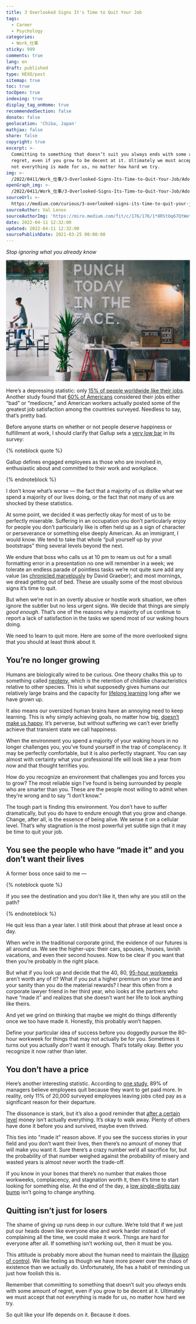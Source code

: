 ```yaml
---
title: 3 Overlooked Signs It's Time to Quit Your Job
tags:
  - Career
  - Psychology
categories:
  - Work_仕事
sticky: 999
comments: true
lang: en
draft: published
type: HEXO/post
sitemap: true
toc: true
tocOpen: true
indexing: true
display_tag_onHome: true
recommendedSection: false
donate: false
geolocation: 'Chiba, Japan'
mathjax: false
share: false
copyright: true
excerpt: >-
  Committing to something that doesn’t suit you always ends with some amount of
  regret, even if you grow to be decent at it. Ultimately we must accept that
  not everything is made for us, no matter how hard we try.
img: >-
  /2022/0411/Work_仕事/3-Overlooked-Signs-Its-Time-to-Quit-Your-Job/AdobeStock_492714843.svg
openGraph_img: >-
  /2022/0411/Work_仕事/3-Overlooked-Signs-Its-Time-to-Quit-Your-Job/AdobeStock_492714843.png
sourceUrl: >-
  https://medium.com/curious/3-overlooked-signs-its-time-to-quit-your-job-21e3b87488ca
sourceAuthor: Val Lenox
sourceAuthorImg: 'https://miro.medium.com/fit/c/176/176/1*8RStOq67QtWetZBUsjunPw@2x.jpeg'
date: 2022-04-11 12:32:00
updated: 2022-04-11 12:32:00
sourcePublishDate: 2021-03-25 00:00:00
---
```

 *Stop ignoring what you already know*

 ![Photo by Johnson Wang on Unsplash](./3-Overlooked-Signs-Its-Time-to-Quit-Your-Job/0_9OdOfPuzfKpR3bdd.jpeg)

 Here’s a depressing statistic: only [15% of people worldwide like their jobs](https://www.gallup.com/workplace/266822/engaged-employees-differently.aspx). Another study found that [60% of Americans](https://www.gallup.com/education/267590/great-jobs-lumina-gates-omidyar-gallup-report-2019.aspx) considered their jobs either “bad” or “mediocre,” and American workers actually posted some of the greatest job satisfaction among the countries surveyed. Needless to say, that’s pretty bad.

 Before anyone starts on whether or not people deserve happiness or fulfillment at work, I should clarify that Gallup sets a [very low bar](https://www.gallup.com/workplace/285674/improve-employee-engagement-workplace.aspx#:~:text=Gallup%20defines%20engaged%20employees%20as,to%20their%20work%20and%20workplace.) in its survey:


{% noteblock quote %}

Gallup defines engaged employees as those who are involved in, enthusiastic about and committed to their work and workplace.

{% endnoteblock %}

 I don’t know what’s worse — the fact that a majority of us dislike what we spend a majority of our lives doing, or the fact that not many of us are shocked by these statistics.

 At some point, we decided it was perfectly okay for most of us to be perfectly miserable. Suffering in an occupation you don’t particularly enjoy for people you don’t particularly like is often held up as a sign of character or perseverance or something else deeply American. As an immigrant, I would know. We tend to take that whole “pull yourself up by your bootstraps” thing several levels beyond the next.

 We endure that boss who calls us at 10 pm to ream us out for a small formatting error in a presentation no one will remember in a week; we tolerate an endless parade of pointless tasks we’re not quite sure add any value (as [chronicled marvelously](https://www.strike.coop/bullshit-jobs/) by David Graeber); and most mornings, we dread getting out of bed. These are usually some of the most obvious signs it’s time to quit.

 But when we’re not in an overtly abusive or hostile work situation, we often ignore the subtler but no less urgent signs. We decide that things are simply *good enough*. That’s one of the reasons why a majority of us continue to report a lack of satisfaction in the tasks we spend most of our waking hours doing.

 We need to learn to quit more. Here are some of the more overlooked signs that you should at least think about it.

## You’re no longer growing
 Humans are biologically wired to be curious. One theory chalks this up to something called [neoteny](https://www.pnas.org/content/106/14/5743), which is the retention of childlike characteristics relative to other species. This is what supposedly gives humans our relatively large brains and the capacity for [lifelong learning](https://www.bbc.com/future/article/20120618-why-are-we-so-curious) long after we have grown up.

 It also means our oversized human brains have an annoying need to keep learning. This is why simply achieving goals, no matter how big, [doesn’t make us happy](https://www.fastcompany.com/90318268/why-reaching-your-goals-wont-make-you-happier). It’s perverse, but without suffering we can’t ever briefly achieve that transient state we call happiness.

 When the environment you spend a majority of your waking hours in no longer challenges you, you’ve found yourself in the trap of complacency. It may be perfectly comfortable, but it is also perfectly stagnant. You can say almost with certainty what your professional life will look like a year from now and that thought terrifies you.

 How do you recognize an environment that challenges you and forces you to grow? The most reliable sign I’ve found is being surrounded by people who are smarter than you. These are the people most willing to admit when they’re wrong and to say “I don’t know.”

 The tough part is finding this environment. You don’t have to suffer dramatically, but you do have to endure enough that you grow and change. Change, after all, is the essence of being alive. We sense it on a cellular level. That’s why stagnation is the most powerful yet subtle sign that it may be time to quit your job.


## You see the people who have “made it” and you don’t want their lives
 A former boss once said to me —

{% noteblock quote %}

If you see the destination and you don’t like it, then why are you still on the path?

{% endnoteblock %}

 He quit less than a year later. I still think about that phrase at least once a day.
 
 When we’re in the traditional corporate grind, the evidence of our futures is all around us. We see the higher-ups: their cars, spouses, houses, lavish vacations, and even their second houses. Now to be clear if you want that then you’re probably in the right place.

 But what if you look up and decide that the 40, 80, [95-hour workweeks](https://www.bbc.com/news/business-56452494) aren’t worth any of it? What if you put a higher premium on your time and your sanity than you do the material rewards? I hear this often from a corporate lawyer friend in her third year, who looks at the partners who have “made it” and realizes that she doesn’t want her life to look anything like theirs.

 And yet we grind on thinking that maybe we might do things differently once we too have made it. Honestly, this probably won’t happen.

 Define your particular idea of success before you doggedly pursue the 80-hour workweek for things that may not actually be for you. Sometimes it turns out you actually *don’t* want it enough. That’s totally okay. Better you recognize it now rather than later.


## You don’t have a price
 Here’s another interesting statistic. According to [one study](https://www.prweb.com/releases/2013/2/prweb10453606.htm), 89% of managers believe employees quit because they want to get paid more. In reality, only 11% of 20,000 surveyed employees leaving jobs cited pay as a significant reason for their departure.

 The dissonance is stark, but it’s also a good reminder that [after a certain level](https://www.purdue.edu/newsroom/releases/2018/Q1/money-only-buys-happiness-for-a-certain-amount.html) money isn’t actually everything. It’s okay to walk away. Plenty of others have done it before you and survived, maybe even thrived.

 This ties into "made it" reason above. If you see the success stories in your field and you don’t want their lives, then there’s no amount of money that will make you want it. Sure there’s a crazy number we’d all sacrifice for, but the probability of that number weighed against the probability of misery and wasted years is almost never worth the trade-off.

 If you know in your bones that there’s no number that makes those workweeks, complacency, and stagnation worth it, then it’s time to start looking for something else. At the end of the day, a [low single-digits pay bump](https://tradingeconomics.com/united-states/wage-growth) isn’t going to change anything.

 
 ## Quitting isn’t just for losers
 The shame of giving up runs deep in our culture. We’re told that if we just put our heads down like everyone else and work harder instead of complaining all the time, we could make it work. Things are hard for everyone after all. If something isn’t working out, then it must be you.

 This attitude is probably more about the human need to maintain the [illusion of control](https://www.sciencedaily.com/terms/illusion_of_control.htm). We like feeling as though we have more power over the chaos of existence than we actually do. Unfortunately, life has a habit of reminding us just how foolish this is.

 Remember that committing to something that doesn’t suit you *always* ends with some amount of regret, even if you grow to be decent at it. Ultimately we must accept that not everything is made for us, no matter how hard we try.

 So quit like your life depends on it. Because it does.
